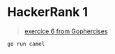 # HackerRank 1

> [exercice 6 from Gophercises](https://gophercises.com/exercises/hr1)

```bash
go run camel
```

